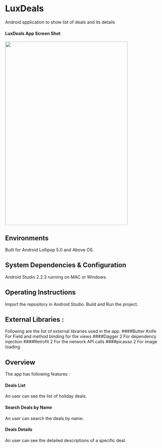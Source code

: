 # LuxDeals
Android application to show list of deals and its details

#### LuxDeals App Screen Shot
<img src="https://cloud.githubusercontent.com/assets/1758299/25078794/cd2d7fa0-2379-11e7-9d65-25e6ece23e14.jpg" width="400" height="600" />

## Environments
Built for Android Lollipop 5.0 and Above OS.

## System Dependencies & Configuration
Android Studio 2.2.3 running on MAC or Windows.

## Operating Instructions
Import the repository in Android Studio. Build and Run the project.

## External Libraries :
Following are the list of external libraries used in the app.
####Butter Knife
For Field and method binding for the views
####Dagger 2
For dependency injection
####Retrofit 2
For the network API calls
####picasso 2
For image loading

## Overview
The app has following features :
#### Deals List
  An user can see the list of holiday deals.
#### Search Deals by Name
  An user can search the deals by name.
#### Deals Details
  An user can see the detailed descriptions of a specific deal.
